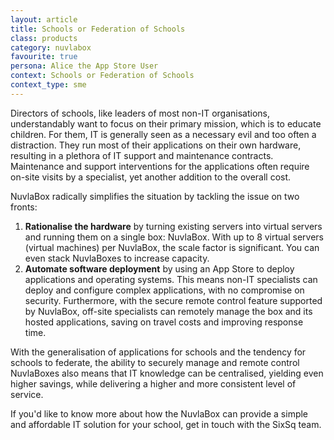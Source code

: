 ```yaml
---
layout: article
title: Schools or Federation of Schools
class: products
category: nuvlabox
favourite: true
persona: Alice the App Store User
context: Schools or Federation of Schools
context_type: sme
---
```


Directors of schools, like leaders of most non-IT organisations, understandably want to focus on their primary mission, which is to educate children. For them, IT is generally seen as a necessary evil and too often a distraction. They run most of their applications on their own hardware, resulting in a plethora of IT support and maintenance contracts.  Maintenance and support interventions for the applications often require on-site visits by a specialist, yet another addition to the overall cost.

NuvlaBox radically simplifies the situation by tackling the issue on two fronts:

1. **Rationalise the hardware** by turning existing servers into virtual servers and running them on a single box: NuvlaBox. With up to 8 virtual servers (virtual machines) per NuvlaBox, the scale factor is significant. You can even stack NuvlaBoxes to increase capacity.
2. **Automate software deployment** by using an App Store to deploy applications and operating systems. This means non-IT specialists can deploy and configure complex applications, with no compromise on security. Furthermore, with the secure remote control feature supported by NuvlaBox, off-site specialists can remotely manage the box and its hosted applications, saving on travel costs and improving response time. 

With the generalisation of applications for schools and the tendency for schools to federate, the ability to securely manage and remote control NuvlaBoxes also means that IT knowledge can be centralised, yielding even higher savings, while delivering a higher and more consistent level of service.

If you'd like to know more about how the NuvlaBox can provide a simple and affordable IT solution for your school, get in touch with the SixSq team. 